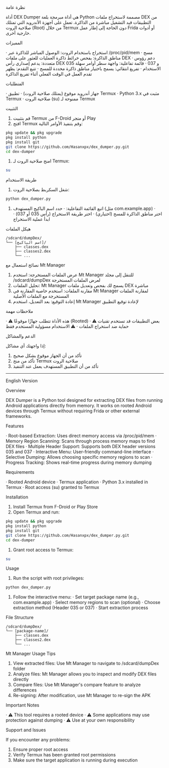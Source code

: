 

نظرة عامة

أداة DEX Dumper هي أداة مبرمجة بلغة Python مصممة لاستخراج ملفات DEX من التطبيقات قيد التشغيل مباشرة من الذاكرة. تعمل على أجهزة الأندرويد التي تمتلك صلاحية الروت (Root) من خلال Termux دون الحاجة إلى إطار عمل Frida أو أدوات خارجية أخرى.

المميزات

· استخراج باستخدام الروت: الوصول المباشر للذاكرة عبر /proc/pid/mem
· مسح مناطق الذاكرة: يفحص خرائط ذاكرة العمليات للعثور على ملفات DEX
· دعم رؤوس متعددة: يدعم إصداري رأس DEX 035 و 037
· قائمة تفاعلية: واجهة سطر أوامر سهلة الاستخدام
· تفريغ انتقائي: يسمح باختيار مناطق ذاكرة محددة للمسح
· تتبع التقدم: يظهر تقدم العمل في الوقت الفعلي أثناء تفريغ الذاكرة

المتطلبات

· جهاز أندرويد موقوع (يمتلك صلاحية الروت)
· تطبيق Termux
· Python 3.x مثبت في Termux
· صلاحية الروت (su) ممنوحة لـ Termux

التثبيت

1. قم بتثبيت Termux من F-Droid أو متجر Play
2. افتح Termux وقم بتنفيذ الأوامر التالية:

```bash
pkg update && pkg upgrade
pkg install python
pkg install git
git clone https://github.com/Hasanxpx/dex_dumper.py.git
cd dex-dumper
```

1. امنح صلاحية الروت لـ Termux:

```bash
su
```

طريقة الاستخدام

1. شغل السكربط بصلاحية الروت:

```bash
python dex_dumper.py
```

1. اتبع القائمة التفاعلية:
   · حدد اسم الباكيج المستهدف (مثل com.example.app)
   · اختر مناطق الذاكرة للمسح (اختياري)
   · اختر طريقة الاستخراج (رأس 035 أو 037)
   · ابدأ عملية الاستخراج

هيكل الملفات

```
/sdcard/dumpDex/
└── [اسم الباكيج]/
    ├── classes.dex
    ├── classes2.dex
    └── ...
```

نصائح استعمال مع Mt Manager

1. عرض الملفات المستخرجة: استخدم Mt Manager للتنقل إلى مجلد /sdcard/dumpDex لعرض الملفات المستخرجة
2. تحليل الملفات: Mt Manager يسمح لك بفحص وتعديل ملفات DEX مباشرة
3. مقارنة الملفات: استخدم خاصية المقارنة في Mt Manager لمقارنة الملفات المستخرجة مع الملفات الأصلية
4. إعادة التوقيع: بعد التعديل، استخدم Mt Manager لإعادة توقيع التطبيق

ملاحظات مهمة

· ⚠️ هذه الأداة تتطلب جهازًا موقوعًا (Rooted)
· ⚠️ بعض التطبيقات قد تستخدم تقنيات حماية ضد استخراج الملفات
· ⚠️ الاستخدام مسؤولية المستخدم فقط

الدعم والمشاكل

إذا واجهتك أي مشاكل:

1. تأكد من أن الجهاز موقوع بشكل صحيح
2. تأكد من منح Termux صلاحية الروت
3. تأكد من أن التطبيق المستهدف يعمل عند التنفيذ

---

English Version

Overview

DEX Dumper is a Python tool designed for extracting DEX files from running Android applications directly from memory. It works on rooted Android devices through Termux without requiring Frida or other external frameworks.

Features

· Root-based Extraction: Uses direct memory access via /proc/pid/mem
· Memory Region Scanning: Scans through process memory maps to find DEX files
· Multiple Header Support: Supports both DEX header versions 035 and 037
· Interactive Menu: User-friendly command-line interface
· Selective Dumping: Allows choosing specific memory regions to scan
· Progress Tracking: Shows real-time progress during memory dumping

Requirements

· Rooted Android device
· Termux application
· Python 3.x installed in Termux
· Root access (su) granted to Termux

Installation

1. Install Termux from F-Droid or Play Store
2. Open Termux and run:

```bash
pkg update && pkg upgrade
pkg install python
pkg install git
git clone https://github.com/Hasanxpx/dex_dumper.py.git
cd dex-dumper
```

1. Grant root access to Termux:

```bash
su
```

Usage

1. Run the script with root privileges:

```bash
python dex_dumper.py
```

1. Follow the interactive menu:
   · Set target package name (e.g., com.example.app)
   · Select memory regions to scan (optional)
   · Choose extraction method (Header 035 or 037)
   · Start extraction process

File Structure

```
/sdcard/dumpDex/
└── [package-name]/
    ├── classes.dex
    ├── classes2.dex
    └── ...
```

Mt Manager Usage Tips

1. View extracted files: Use Mt Manager to navigate to /sdcard/dumpDex folder
2. Analyze files: Mt Manager allows you to inspect and modify DEX files directly
3. Compare files: Use Mt Manager's compare feature to analyze differences
4. Re-signing: After modification, use Mt Manager to re-sign the APK

Important Notes

· ⚠️ This tool requires a rooted device
· ⚠️ Some applications may use protection against dumping
· ⚠️ Use at your own responsibility

Support and Issues

If you encounter any problems:

1. Ensure proper root access
2. Verify Termux has been granted root permissions
3. Make sure the target application is running during execution
